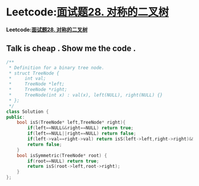 # Leetcode:[面试题28. 对称的二叉树](https://leetcode-cn.com/problems/dui-cheng-de-er-cha-shu-lcof/)

**Leetcode:[面试题28. 对称的二叉树](https://leetcode-cn.com/problems/dui-cheng-de-er-cha-shu-lcof/)**

## Talk is cheap . Show me the code .

```c++
/**
 * Definition for a binary tree node.
 * struct TreeNode {
 *     int val;
 *     TreeNode *left;
 *     TreeNode *right;
 *     TreeNode(int x) : val(x), left(NULL), right(NULL) {}
 * };
 */
class Solution {
public:
    bool isS(TreeNode* left,TreeNode* right){
        if(left==NULL&&right==NULL) return true;
        if(left==NULL||right==NULL) return false;
        if(left->val==right->val) return isS(left->left,right->right)&&isS(left->right,right->left);
        return false;
    }
    bool isSymmetric(TreeNode* root) {
        if(root==NULL) return true;
        return isS(root->left,root->right);
    }
};
```

